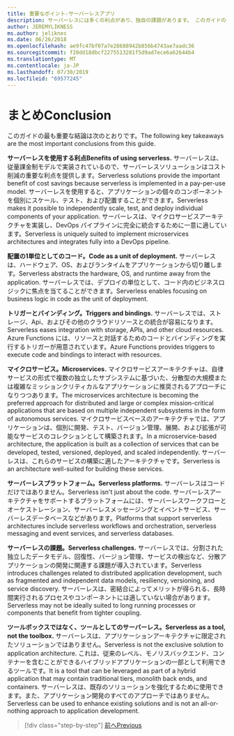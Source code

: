```yaml
---
title: 重要なポイント-サーバーレスアプリ
description: サーバーレスには多くの利点があり、独自の課題があります。 このガイドの要点の概要です。
author: JEREMYLIKNESS
ms.author: jeliknes
ms.date: 06/26/2018
ms.openlocfilehash: ae9fc47bf07a7e28688942b856b4743ae7aadc36
ms.sourcegitcommit: f20dd18dbcf2275513281f5d9ad7ece6a62644b4
ms.translationtype: MT
ms.contentlocale: ja-JP
ms.lasthandoff: 07/30/2019
ms.locfileid: "69577245"
---
```

# <a name="conclusion"></a><span data-ttu-id="be3c8-104">まとめ</span><span class="sxs-lookup"><span data-stu-id="be3c8-104">Conclusion</span></span>

<span data-ttu-id="be3c8-105">このガイドの最も重要な結論は次のとおりです。</span><span class="sxs-lookup"><span data-stu-id="be3c8-105">The following key takeaways are the most important conclusions from this guide.</span></span>

<span data-ttu-id="be3c8-106">**サーバーレスを使用する利点**</span><span class="sxs-lookup"><span data-stu-id="be3c8-106">**Benefits of using serverless.**</span></span> <span data-ttu-id="be3c8-107">サーバーレスは、従量課金制モデルで実装されているので、サーバーレスソリューションはコスト削減の重要な利点を提供します。</span><span class="sxs-lookup"><span data-stu-id="be3c8-107">Serverless solutions provide the important benefit of cost savings because serverless is implemented in a pay-per-use model.</span></span> <span data-ttu-id="be3c8-108">サーバーレスを使用すると、アプリケーションの個々のコンポーネントを個別にスケール、テスト、および配置することができます。</span><span class="sxs-lookup"><span data-stu-id="be3c8-108">Serverless makes it possible to independently scale, test, and deploy individual components of your application.</span></span> <span data-ttu-id="be3c8-109">サーバーレスは、マイクロサービスアーキテクチャを実装し、DevOps パイプラインに完全に統合するために一意に適しています。</span><span class="sxs-lookup"><span data-stu-id="be3c8-109">Serverless is uniquely suited to implement microservices architectures and integrates fully into a DevOps pipeline.</span></span>

<span data-ttu-id="be3c8-110">**配置の1単位としてのコード。**</span><span class="sxs-lookup"><span data-stu-id="be3c8-110">**Code as a unit of deployment.**</span></span> <span data-ttu-id="be3c8-111">サーバーレスは、ハードウェア、OS、およびランタイムをアプリケーションから切り離します。</span><span class="sxs-lookup"><span data-stu-id="be3c8-111">Serverless abstracts the hardware, OS, and runtime away from the application.</span></span> <span data-ttu-id="be3c8-112">サーバーレスでは、デプロイの単位として、コード内のビジネスロジックに焦点を当てることができます。</span><span class="sxs-lookup"><span data-stu-id="be3c8-112">Serverless enables focusing on business logic in code as the unit of deployment.</span></span>

<span data-ttu-id="be3c8-113">**トリガーとバインディング。**</span><span class="sxs-lookup"><span data-stu-id="be3c8-113">**Triggers and bindings.**</span></span> <span data-ttu-id="be3c8-114">サーバーレスでは、ストレージ、Api、およびその他のクラウドリソースとの統合が容易になります。</span><span class="sxs-lookup"><span data-stu-id="be3c8-114">Serverless eases integration with storage, APIs, and other cloud resources.</span></span> <span data-ttu-id="be3c8-115">Azure Functions には、リソースと対話するためのコードとバインディングを実行するトリガーが用意されています。</span><span class="sxs-lookup"><span data-stu-id="be3c8-115">Azure Functions provides triggers to execute code and bindings to interact with resources.</span></span>

<span data-ttu-id="be3c8-116">**マイクロサービス。**</span><span class="sxs-lookup"><span data-stu-id="be3c8-116">**Microservices.**</span></span> <span data-ttu-id="be3c8-117">マイクロサービスアーキテクチャは、自律サービスの形式で複数の独立したサブシステムに基づいた、分散型の大規模または複雑なミッションクリティカルなアプリケーションに推奨されるアプローチになりつつあります。</span><span class="sxs-lookup"><span data-stu-id="be3c8-117">The microservices architecture is becoming the preferred approach for distributed and large or complex mission-critical applications that are based on multiple independent subsystems in the form of autonomous services.</span></span> <span data-ttu-id="be3c8-118">マイクロサービスベースのアーキテクチャでは、アプリケーションは、個別に開発、テスト、バージョン管理、展開、および拡張が可能なサービスのコレクションとして構築されます。</span><span class="sxs-lookup"><span data-stu-id="be3c8-118">In a microservice-based architecture, the application is built as a collection of services that can be developed, tested, versioned, deployed, and scaled independently.</span></span> <span data-ttu-id="be3c8-119">サーバーレスは、これらのサービスの構築に適したアーキテクチャです。</span><span class="sxs-lookup"><span data-stu-id="be3c8-119">Serverless is an architecture well-suited for building these services.</span></span>

<span data-ttu-id="be3c8-120">**サーバーレスプラットフォーム。**</span><span class="sxs-lookup"><span data-stu-id="be3c8-120">**Serverless platforms.**</span></span> <span data-ttu-id="be3c8-121">サーバーレスはコードだけではありません。</span><span class="sxs-lookup"><span data-stu-id="be3c8-121">Serverless isn't just about the code.</span></span> <span data-ttu-id="be3c8-122">サーバーレスアーキテクチャをサポートするプラットフォームには、サーバーレスワークフローとオーケストレーション、サーバーレスメッセージングとイベントサービス、サーバーレスデータベースなどがあります。</span><span class="sxs-lookup"><span data-stu-id="be3c8-122">Platforms that support serverless architectures include serverless workflows and orchestration, serverless messaging and event services, and serverless databases.</span></span>

<span data-ttu-id="be3c8-123">**サーバーレスの課題。**</span><span class="sxs-lookup"><span data-stu-id="be3c8-123">**Serverless challenges.**</span></span> <span data-ttu-id="be3c8-124">サーバーレスでは、分割された独立したデータモデル、回復性、バージョン管理、サービスの検出など、分散アプリケーションの開発に関連する課題が導入されています。</span><span class="sxs-lookup"><span data-stu-id="be3c8-124">Serverless introduces challenges related to distributed application development, such as fragmented and independent data models, resiliency, versioning, and service discovery.</span></span> <span data-ttu-id="be3c8-125">サーバーレスは、密結合によってメリットが得られる、長時間実行されるプロセスやコンポーネントには適していない場合があります。</span><span class="sxs-lookup"><span data-stu-id="be3c8-125">Serverless may not be ideally suited to long running processes or components that benefit from tighter coupling.</span></span>

<span data-ttu-id="be3c8-126">**ツールボックスではなく、ツールとしてのサーバーレス。**</span><span class="sxs-lookup"><span data-stu-id="be3c8-126">**Serverless as a tool, not the toolbox.**</span></span> <span data-ttu-id="be3c8-127">サーバーレスは、アプリケーションアーキテクチャに限定されたソリューションではありません。</span><span class="sxs-lookup"><span data-stu-id="be3c8-127">Serverless is not the exclusive solution to application architecture.</span></span> <span data-ttu-id="be3c8-128">これは、従来のレベル、モノリスバックエンド、コンテナーを含むことができるハイブリッドアプリケーションの一部として利用できるツールです。</span><span class="sxs-lookup"><span data-stu-id="be3c8-128">It is a tool that can be leveraged as part of a hybrid application that may contain traditional tiers, monolith back ends, and containers.</span></span> <span data-ttu-id="be3c8-129">サーバーレスは、既存のソリューションを強化するために使用できます。また、アプリケーション開発のすべてのアプローチではありません。</span><span class="sxs-lookup"><span data-stu-id="be3c8-129">Serverless can be used to enhance existing solutions and is not an all-or-nothing approach to application development.</span></span>

>[!div class="step-by-step"]
>[<span data-ttu-id="be3c8-130">前へ</span><span class="sxs-lookup"><span data-stu-id="be3c8-130">Previous</span></span>](serverless-business-scenarios.md)
